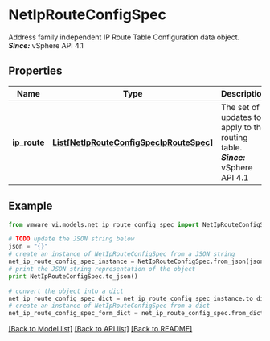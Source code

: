 # NetIpRouteConfigSpec

Address family independent IP Route Table Configuration data object.  ***Since:*** vSphere API 4.1 

## Properties
Name | Type | Description | Notes
------------ | ------------- | ------------- | -------------
**ip_route** | [**List[NetIpRouteConfigSpecIpRouteSpec]**](NetIpRouteConfigSpecIpRouteSpec.md) | The set of updates to apply to the routing table.  ***Since:*** vSphere API 4.1  | [optional] 

## Example

```python
from vmware_vi.models.net_ip_route_config_spec import NetIpRouteConfigSpec

# TODO update the JSON string below
json = "{}"
# create an instance of NetIpRouteConfigSpec from a JSON string
net_ip_route_config_spec_instance = NetIpRouteConfigSpec.from_json(json)
# print the JSON string representation of the object
print NetIpRouteConfigSpec.to_json()

# convert the object into a dict
net_ip_route_config_spec_dict = net_ip_route_config_spec_instance.to_dict()
# create an instance of NetIpRouteConfigSpec from a dict
net_ip_route_config_spec_form_dict = net_ip_route_config_spec.from_dict(net_ip_route_config_spec_dict)
```
[[Back to Model list]](../README.md#documentation-for-models) [[Back to API list]](../README.md#documentation-for-api-endpoints) [[Back to README]](../README.md)


